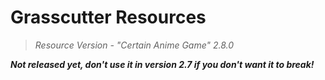 # Grasscutter Resources

> <em>Resource Version - "Certain Anime Game" 2.8.0</em>

***Not released yet, don't use it in version 2.7 if you don't want it to break!***